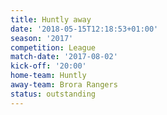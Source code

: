 ```yaml
---
title: Huntly away
date: '2018-05-15T12:18:53+01:00'
season: '2017'
competition: League
match-date: '2017-08-02'
kick-off: '20:00'
home-team: Huntly
away-team: Brora Rangers
status: outstanding
---
```


